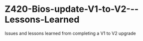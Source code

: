 # Z420-Bios-update-V1-to-V2---Lessons-Learned
Issues and lessons learned from completing a V1 to V2 upgrade
